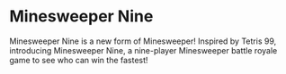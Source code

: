 # Minesweeper Nine
Minesweeper Nine is a new form of Minesweeper! Inspired by Tetris 99, introducing Minesweeper Nine, a nine-player Minesweeper battle royale game to see who can win the fastest!
